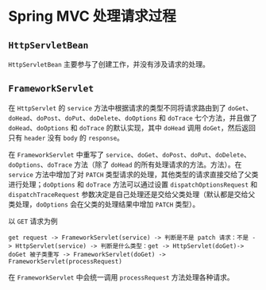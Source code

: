 # Spring MVC 处理请求过程

## `HttpServletBean` 

`HttpServletBean` 主要参与了创建工作，并没有涉及请求的处理。

## `FrameworkServlet`

在 `HttpServlet` 的 `service` 方法中根据请求的类型不同将请求路由到了 `doGet`、`doHead`、`doPost`、`doPut`、`doDelete`、`doOptions` 和 `doTrace` 七个方法，并且做了 `doHead`、`doOptions` 和 `doTrace` 的默认实现，其中 `doHead` 调用 `doGet`，然后返回只有 `header` 没有 `body` 的 `response`。

在 `FrameworkServlet` 中重写了 `service`、`doGet`、`doPost`、`doPut`、`doDelete`、`doOptions`、`doTrace` 方法（除了 `doHead` 的所有处理请求的方法。方法）。在 `service` 方法中增加了对 `PATCH` 类型请求的处理，其他类型的请求直接交给了父类进行处理；`doOptions` 和 `doTrace` 方法可以通过设置 `dispatchOptionsRequest` 和 `dispatchTraceRequest` 参数决定是自己处理还是交给父类处理（默认都是交给父类处理，`doOptions` 会在父类的处理结果中增加 `PATCH` 类型）。

以 `GET` 请求为例

```
get request -> FrameworkServlet(service) -> 判断是不是 patch 请求：不是 -> HttpServlet(service) -> 判断是什么类型：get -> HttpServlet(doGet)-> doGet 被子类重写 -> FrameworkServlet(doGet) -> FrameworkServlet(processRequest)
```

在 `FrameworkServlet` 中会统一调用  `processRequest` 方法处理各种请求。

```java

```
